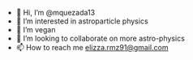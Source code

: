 - 👋 Hi, I’m @mquezada13
- 👀 I’m interested in astroparticle physics
- 🌱 I’m vegan
- 💞️ I’m looking to collaborate on more astro-physics
- 📫 How to reach me elizza.rmz91@gmail.com

<!---
mquezada13/mquezada13 is a ✨ special ✨ repository because its `README.md` (this file) appears on your GitHub profile.
You can click the Preview link to take a look at your changes.
--->
